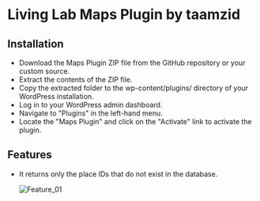# Living Lab Maps Plugin by taamzid

## Installation
- Download the Maps Plugin ZIP file from the GitHub repository or your custom source.
- Extract the contents of the ZIP file.
- Copy the extracted folder to the wp-content/plugins/ directory of your WordPress installation.
- Log in to your WordPress admin dashboard.
- Navigate to "Plugins" in the left-hand menu.
- Locate the "Maps Plugin" and click on the "Activate" link to activate the plugin.

## Features
- It returns only the place IDs that do not exist in the database.

  ![Feature_01](https://github.com/DoWellLabs/100086-Living-Lab-Maps-Plugin/assets/47922615/d8bd0a77-cba5-4b08-988d-7f1b118e01d3)



